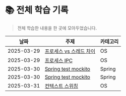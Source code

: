 # 📚 전체 학습 기록

> 전체 학습한 내용을 한 곳에 모아두었습니다.

| 날짜       | 주제                          | 카테고리 |
|------------|-------------------------------|----------|
| 2025-03-29 | [프로세스 vs 스레드 차이](OS/process-vs-thread.md) | OS |
| 2025-03-29 | [프로세스 IPC](OS/IPC.md) | OS |
| 2025-03-30 | [Spring test mockito](Spring/mockito-annotation.md) | Spring |
| 2025-03-30 | [Spring test mockito](Spring/mockito-any().md) | Spring |
| 2025-03-31 | [컨텍스트 스위칭](OS/context-swwitching.md) | OS |